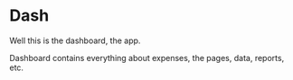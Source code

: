 # Dash

Well this is the dashboard, the app.

Dashboard contains everything about expenses, the pages, data, reports, etc.
